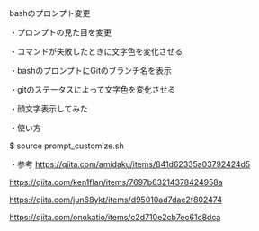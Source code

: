 bashのプロンプト変更

・プロンプトの見た目を変更

・コマンドが失敗したときに文字色を変化させる

・bashのプロンプトにGitのブランチ名を表示

・gitのステータスによって文字色を変化させる

・顔文字表示してみた

・使い方

  $ source prompt_customize.sh
  
・参考
  https://qiita.com/amidaku/items/841d62335a03792424d5
  
  https://qiita.com/ken1flan/items/7697b63214378424958a
  
  https://qiita.com/jun68ykt/items/d95010ad7dae2f802474
  
  https://qiita.com/onokatio/items/c2d710e2cb7ec61c8dca
